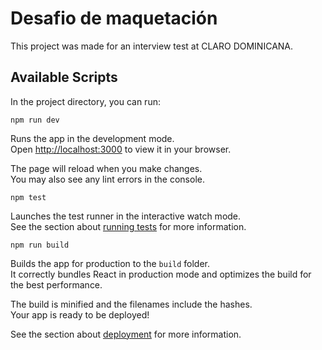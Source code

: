 # Desafio de maquetación

This project was made for an interview test at CLARO DOMINICANA.

## Available Scripts

In the project directory, you can run:

``` 
npm run dev

```

Runs the app in the development mode.\
Open [http://localhost:3000](http://localhost:3000) to view it in your browser.

The page will reload when you make changes.\
You may also see any lint errors in the console.

``` 
npm test 

```

Launches the test runner in the interactive watch mode.\
See the section about [running tests](https://facebook.github.io/create-react-app/docs/running-tests) for more information.

``` 
npm run build 

```

Builds the app for production to the `build` folder.\
It correctly bundles React in production mode and optimizes the build for the best performance.

The build is minified and the filenames include the hashes.\
Your app is ready to be deployed!

See the section about [deployment](https://facebook.github.io/create-react-app/docs/deployment) for more information.